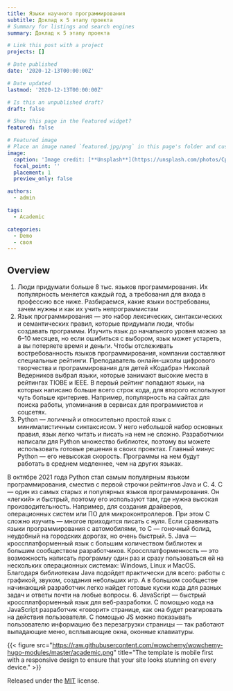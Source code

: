 ```yaml
---
title: Языки научного программирования
subtitle: Доклад к 5 этапу проекта
# Summary for listings and search engines
summary: Доклад к 5 этапу проекта

# Link this post with a project
projects: []

# Date published
date: '2020-12-13T00:00:00Z'

# Date updated
lastmod: '2020-12-13T00:00:00Z'

# Is this an unpublished draft?
draft: false

# Show this page in the Featured widget?
featured: false

# Featured image
# Place an image named `featured.jpg/png` in this page's folder and customize its options here.
image:
  caption: 'Image credit: [**Unsplash**](https://unsplash.com/photos/CpkOjOcXdUY)'
  focal_point: ''
  placement: 1
  preview_only: false

authors:
  - admin

tags:
  - Academic

categories:
  - Demo
  - своя
---
```


## Overview

1. Люди придумали больше 8 тыс. языков программирования. Их популярность меняется каждый год, а требования для входа в профессию все ниже. Разбираемся, какие языки востребованы, зачем нужны и как их учить непрограммистам
2. Язык программирования — это набор лексических, синтаксических и семантических правил, которые придумали люди, чтобы создавать программы. Изучить язык до начального уровня можно за 6–10 месяцев, но если ошибиться с выбором, язык может устареть, а вы потеряете время и деньги.
Чтобы отслеживать востребованность языков программирования, компании составляют специальные рейтинги. Преподаватель онлайн-школы цифрового творчества и программирования для детей «Кодабра» Николай Ведерников выбрал языки, которые занимают высокие места в рейтингах TIOBE и IEEE. В первый рейтинг попадают языки, на которых написано больше всего строк кода, для второго используют чуть больше критериев. Например, популярность на сайтах для поиска работы, упоминания в сервисах для программистов и соцсетях.
3. Python — логичный и относительно простой язык с минималистичным синтаксисом. У него небольшой набор основных правил, язык легко читать и писать на нем не сложно. Разработчики написали для Python множество библиотек, поэтому вы можете использовать готовые решения в своих проектах. Главный минус Python — его невысокая скорость. Программы на нем будут работать в среднем медленнее, чем на других языках.

В октябре 2021 года Python стал самым популярным языком программирования, сместив с первой строчки рейтингов Java и C.
4. C — один из самых старых и популярных языков программирования. Он «легкий» и быстрый, поэтому его используют там, где нужна высокая производительность. Например, для создания драйверов, операционных систем или ПО для микроконтроллеров. При этом C сложно изучить — многое приходится писать с нуля. Если сравнивать языки программирования с автомобилями, то C — гоночный болид, неудобный на городских дорогах, но очень быстрый.
5. Java — кроссплатформенный язык с большим количеством библиотек и большим сообществом разработчиков. Кроссплатформенность — это возможность написать программу один раз и сразу пользоваться ей на нескольких операционных системах: Windows, Linux и MacOS. Благодаря библиотекам Java подойдет практически для всего: работы с графикой, звуком, создания небольших игр. А в большом сообществе начинающий разработчик легко найдет готовые куски кода для разных задач и ответы почти на любые вопросы.
6. JavaScript — быстрый кроссплатформенный язык для веб-разработки. С помощью кода на JavaScript разработчик «говорит» странице, как она будет реагировать на действия пользователя. С помощью JS можно показывать пользователю информацию без перезагрузки страницы — так работают выпадающие меню, всплывающие окна, оконные клавиатуры.

{{< figure src="https://raw.githubusercontent.com/wowchemy/wowchemy-hugo-modules/master/academic.png" title="The template is mobile first with a responsive design to ensure that your site looks stunning on every device." >}}


Released under the [MIT](https://github.com/wowchemy/wowchemy-hugo-modules/blob/master/LICENSE.md) license.
